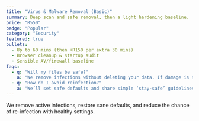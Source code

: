 ```yaml
---
title: "Virus & Malware Removal (Basic)"
summary: Deep scan and safe removal, then a light hardening baseline.
price: "R550"
badge: "Popular"
category: "Security"
featured: true
bullets:
  - Up to 60 mins (then +R150 per extra 30 mins)
  - Browser cleanup & startup audit
  - Sensible AV/firewall baseline
faqs:
  - q: "Will my files be safe?"
    a: "We remove infections without deleting your data. If damage is severe, we’ll advise backup/restoration."
  - q: "How do I avoid reinfection?"
    a: "We’ll set safe defaults and share simple ‘stay-safe’ guidelines after the job."
---
```

We remove active infections, restore sane defaults, and reduce the chance of re-infection with healthy settings.
